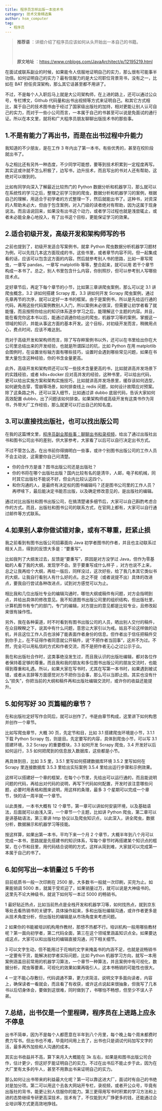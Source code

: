 ```yaml
---
title: 程序员怎样出版一本技术书
category: 技术文章精选集
author: hsm_computer
tag:
  - 程序员
---
```


> **推荐语** ：详细介绍了程序员应该如何从头开始出一本自己的书籍。
>
> <br/>
>
> **原文地址** ：https://www.cnblogs.com/JavaArchitect/p/12195219.html

在面试或联系副业的时候，如果能令人信服地证明自己的实力，那么很有可能事半功倍。如何证明自己的实力？最有信服力的是大公司职位背景背书，没有之一，比如在 BAT 担任资深架构，那么其它话甚至都不用讲了。

不过，不是每个人入职后马上就是大公司架构师，在上进的路上，还可以通过公众号，专栏博文，Github 代码量和出书出视频等方式来证明自己。和其它方式相比，属于自己的技术图书由于经过了国家级出版社的加持，相对更能让别人认可自己的实力，而对于一些小公司而言，一本属于自己的书甚至可以说是免面试的通行证。所以在本文里，就将和广大程序员朋友聊聊出版技术书的那些事。

## 1.不是有能力了再出书，而是在出书过程中升能力

我知道的不少朋友，是在工作 3 年内出了第一本书，有些优秀的，甚至在校阶段就出书了。

与之相比还有另外一种态度，不少同学可能想，要等到技术积累到一定程度再写。其实这或许就不怎么积极了，边写书，边升技术，而且写出的书对人还有帮助，这绝对可以做到的。

比如有同学向深入了解最近比较热门的 Python 数据分析和机器学习，那么就可以在系统性的学习之后，整理之前学习到的爬虫，数据分析和机器学习的案例，根据自己的理解，用适合于初学者的方式整理一下，然后就能出书了。这种书，对资深的人帮助未必大，但由于包含案例，对入门级的读者绝对有帮助，因为这属于现身说法。而且话说回来，如果没有出书这个动力，或者学习过程也就是浅尝辄止，或者未必能全身心地投入，有了出书这个目标，更能保证学习的效果。

## 2.适合初级开发，高级开发和架构师写的书

之前也提到了，初级开发适合写案例书，就拿 Python 爬虫数据分析机器学习题材为例，可以先找几本这方面现成的书，这些书里，或者章节内容不同，但一起集成看的话，应该可以包含这方面的内容。然后就参考别人书的思路，比如一章写爬虫，一章写 pandas，一章写 matplotlib 等等，整合起来，就可以用 若干个章节构成一本书了。总之，别人书里包含什么内容，你别照抄，但可以参考别人写哪些技术点。

定好章节后，再定下每个章节的小节，比如第三章讲爬虫案例，那么可以定 3.1 讲爬虫概念，3.2 讲如何搭建 Scrapy 库，3.3 讲如何开发 Scrapy 爬虫案例，通过先章再节的次序，就可以定好一本书的框架。由于是案例书，所以是先给运行通的代码，再用这些代码案例教别人入门，所以案例未必很深，但需要让初学者看了就能懂，而且按照你给出的知识体系逐步学习之后，能理解这个主题的内容。并且，能在看完你这本书以后，能通过调通你给出的爬虫，机器学习等的案例，掌握这一领域的知识，并能从事这方面的基本开发。这个目标，对初级开发而言，稍微用点心，费点时间，应该不难达到。

而对于高级开发和架构师而言，除了写存粹案例书以外，还可以在书里给出你在大公司里总结出来的开发经验，也就是所谓踩过的坑，比如 Python 在用 matplotlib 会图例时，在设置坐标轴方面有哪些技巧，设置时会遇到哪些常见问题，如果在书里大量包含这种经验，你的书含金量更高。

此外，高级开发和架构师还可以写一些技术含量更高的书，比如就讲高并发场景下的实践经验，或者 k8s+docker 应对高并发的经验，这种书里，可以给出代码，更可以给出实施方案和架构实施技巧，比如就讲高并发场景里，缓存该如何选型，如何避免击穿，雪崩等场景，如何排查线上 redis 问题，如何设计故障应对预案。除了这条路之外，还可以深入细节，比如通过讲 dubbo 底层代码，告诉大家如何高效配置 dubbo，出了问题该如何排查。如果架构师或高级开发有这类书作为背书，外带大厂工作经验，那么就更可以打出自己的知名度。

## 3.可以直接找出版社，也可以找出版公司

在我的这篇博文里，[程序员副业那些事：聊聊出书和录视频](https://www.cnblogs.com/JavaArchitect/p/11616906.html)，给出了通过出版社出书和图书公司出书的差别，供大家参考，大家看了以后可以自行决定出书方式。

不过不管怎么选，在出书前你得搞明白一些事，或许个别图书出版公司的工作人员不会主动说，这需要你自己问清楚。

- 你的合作方是谁？图书出版公司还是出版社？
- 你的书将在哪个出版社出版？国内比较有名的是清华，人邮，电子和机械，同时其它出版社不能说不好，但业内比较认这四个。
- 和你沟通的人，是最终有决定权的图书编辑吗？还是图书公司里的工作人员？再啰嗦下，最后能决定书能否出版，以及确定修改意见的，是出版社的编辑。

通过对比出版社和图书出版公司，在搞清楚诸多细节后，大家可以自己斟酌考虑合作的方式。而且，出版社和图书公司的联系方式，在官网上都有，大家可以自行通过邮件等方式联系。

## 4.如果别人拿你做试错对象，或有不尊重，赶紧止损

我之前看到有图书出版公司招募面向 Java 初学者图书的作者，并且也主动联系过相关人员，得到的反馈大多是：“要重写”。

比如我列了大纲发过去，反馈是“要重写”，原因是对方没学过 Java，但作为零基础的人看了我的大纲，发现学不会。至于要重写成什么样子 ，对方也说不上来，总之让我再给个大纲，再给一版后，同样没过，这次好些，给了我几本其它类似书的大纲，让我自行看别人有什么好的点。总之不提（或者说提不出）具体的改进点，要我自行尝试各种改进点，试到对方感觉可以为止。

相比我和几位出版社专业的编辑沟通时，哪怕大纲或稿件有问题，对方会指明到点，并给出具体的修改意见。我不知道图书出版公司里的组织结构，但出版社里，计算机图书有专门的部门，专门的编辑，对方提出的意见都是比较专业，且修改起来很有操作性。

另外，我在各种渠道，时不时看到有图书出版公司的人员，晒出别人交付的稿件，在众目睽睽之下，说其中有什么问题，意思让大家引以为戒。姑且不论这样做的动机，并且这位工作人员也涂掉了能表面作者身份的信息。但作者出于信任把稿件交到你手上，在不征得作者同意就公开稿件，说“不把作者当回事”，这并不为过。不然，完全可以用私信的方式和作者交流，而不是把作者无心之过公示于众。

我在和出版社合作时，这类事绝没发生过，而且我认识的出版社编辑，都对各位作者保持着足够的尊重。而且我和我的朋友和多位图书出版公司的朋友交流时，也能得到尊重和礼遇。所以，如果大家在写书时，尤其在写第一本书时，如果遇到被试错，或者从言辞等方面感觉对方不把你当会事，那么可以当即止损。其实也没有什么“损失”，你把当前的大纲和稿件再和出版社编辑交流时，或许你的收益还能提升。

## 5.如何写好 30 页篇幅的章节？

在和出版社定好写作合同后，就可以创作了。书是由章节构成，这里讲下如何构思并创作一个章节。

比如写爬虫章节，大概 30 页，先定节和目，比如 3.1 搭建爬虫环境是小节，3.1.1 下载 Python Scrapy 包，则是目。先定要写的内容，具体到爬虫小节，可以写 3.1 搭建环境，3.2 Scrapy 的重要模块，3.3 如何开发 Scrapy 爬虫，3.4 开发好以后如何运行，3.5 如何把爬到的信息放入数据库，这些都是小节。

再具体到目，比如 3.5 里，3.5.1 里写如何搭建数据库环境 3.5.2 里写如何在 Scrapy 里连接数据库 3.5.3 里给出实际案例 3.5.4 里给出运行步骤和示例效果。

这样可以搭建好一个章的框架，在每个小节里，先给出可以运行通的，而且能说明问题的代码，再给出对代码的说明，再写下代码如何配置，开发时该注意哪些问题，必要时用表格和图来说明，用这样的条理，最多 3 个星期可以完成一个章节，快的话一周半就一个章节。

以此类推，一本书大概有 12 个章节，第一章可以讲如何安装环境，以及基础语法，后面就可以由浅入深，一个章节一个主题，比如讲 Python 爬虫，第二章可以是讲基础语法，第三章讲 http 协议以及爬虫知识点，以此深入，讲全爬虫，数据分析，数据展示和机器学习等技能。

按这样算，如果出第一本书，平均下来一个月 2 个章节，大概半年到八个月可以完成一本书，思路就是先搭建书的知识体系，写每个章节时再搭建某个知识点的框架，在小节和目里，用代码结合说明的方式，这样从简到难，大家就可以完成第一本属于自己的书了。

## 6.如何写出一本销量过 5 千的书

目前纸质书一般一次印刷在 2500 册，大多数书一般就一次印刷，买完为止。如果能销调 5000 本，就属于受欢迎了，如果销量过万，就可以说是大神级书的。这里先不论大神级书，就说下如何写一本过 5000 的畅销书。

1 最好贴近热点，比如当前热点是全栈开发和机器学习等，如何找热点，就到京东等处去看热销书的关键字。具体操作起来，多和出版社编辑沟通，或许作者更多是从技术角度分析，但出版社的编辑是从市场角度来考虑问题。

2 如果你的书能被培训机构用作教材，那想不热都不行。培训机构一般用哪些教材呢？第一面向初学者，第二代码全面，第三在这个领域里涵盖知识点全。如果要达成这点，大家可以和出版社的编辑直接沟通，问下相关细节。

3 可以文字生动，但不能用过于花哨的文字来掩盖书的内涵不足，也就是说畅销书一定要有干货，能解决初学者实际问题，比如 Python 机器学习方向，就写一本用案例涵盖目前常用的机器学习算法，一个章节一种算法，并且案例中有可视化，数据分析，爬虫等要素，可视化的效果如果再吸引人，这本书畅销的可能性也很大。

4 一定不能心存敷衍，代码调通不算，更力求简洁，说明文字多面向读者，内容上，确保读者一看就会，而且看了有收获，或许这点说起来很抽象，但我写了几本书以后切身体会，要做到这很难，同时做到了，书哪怕不畅想，但至少不误人子弟。

## 7.总结，出书仅是一个里程碑，程序员在上进路上应永不停息

出书不简单，因为不是每个人都愿意在半年到八个月里，每个晚上每个周末都费时费力写书。但出书也不难，毕竟时间用上去了，出书也只是调试代码加写文字的活，最多再外加些和人沟通的成本。

其实出书收益并不高，算下来月入大概能在 3k 左右，如果是和图书出版公司合作，估计更少，但这好歹能证明自己的实力。不过在出书后不能止步于此，因为在大厂里有太多的牛人，甚至不用靠出书来证明自己的实力。

那么如何让出书带来的利益最大化呢？第一可以靠这进大厂，面试时有自己的书绝对是加分项。第二可以用这个去各大网站开专栏，录视频，或者开公众号，毕竟有出版社的背书，能更让别人信服你的能力。第三更得用写书时积累的学习方法和上进的态势继续专研更高深技术，技术有了，不仅能到大厂挣更多的钱，还能通过企业培训等方式更高效地挣钱。
